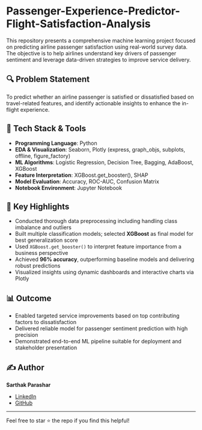 # Passenger-Experience-Predictor-Flight-Satisfaction-Analysis
This repository presents a comprehensive machine learning project focused on predicting airline passenger satisfaction using real-world survey data. The objective is to help airlines understand key drivers of passenger sentiment and leverage data-driven strategies to improve service delivery.

## 🔍 Problem Statement

To predict whether an airline passenger is satisfied or dissatisfied based on travel-related features, and identify actionable insights to enhance the in-flight experience.

## 🧰 Tech Stack & Tools

- **Programming Language**: Python
- **EDA & Visualization**: Seaborn, Plotly (express, graph_objs, subplots, offline, figure_factory)
- **ML Algorithms**: Logistic Regression, Decision Tree, Bagging, AdaBoost, XGBoost
- **Feature Interpretation**: XGBoost.get_booster(), SHAP
- **Model Evaluation**: Accuracy, ROC-AUC, Confusion Matrix
- **Notebook Environment**: Jupyter Notebook

## 🚀 Key Highlights

- Conducted thorough data preprocessing including handling class imbalance and outliers
- Built multiple classification models; selected **XGBoost** as final model for best generalization score
- Used `XGBoost.get_booster()` to interpret feature importance from a business perspective
- Achieved **96% accuracy**, outperforming baseline models and delivering robust predictions
- Visualized insights using dynamic dashboards and interactive charts via Plotly

## 📊 Outcome

- Enabled targeted service improvements based on top contributing factors to dissatisfaction
- Delivered reliable model for passenger sentiment prediction with high precision
- Demonstrated end-to-end ML pipeline suitable for deployment and stakeholder presentation


## ✍️ Author

**Sarthak Parashar**  
- [LinkedIn](https://www.linkedin.com/in/sarthak7502/)
- [GitHub](https://github.com/sarthak72002)

---

Feel free to star ⭐ the repo if you find this helpful!
